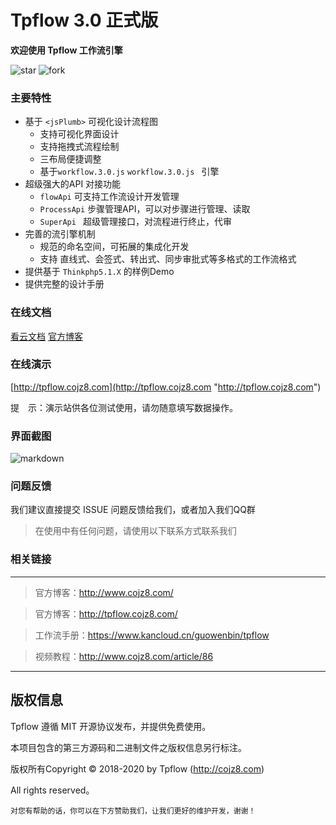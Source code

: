 # Tpflow 3.0 正式版

**欢迎使用 Tpflow 工作流引擎**

![star](https://gitee.com/ntdgg/tpflow/badge/star.svg?theme=dark "tpflow") ![fork](https://gitee.com/ntdgg/tpflow/badge/fork.svg "tpflow") 

### 主要特性

+ 基于  `<jsPlumb>` 可视化设计流程图
    + 支持可视化界面设计
    + 支持拖拽式流程绘制
    + 三布局便捷调整
    + 基于`workflow.3.0.js` `workflow.3.0.js ` 引擎
+ 超级强大的API 对接功能
    + `flowApi` 可支持工作流设计开发管理
    + `ProcessApi` 步骤管理API，可以对步骤进行管理、读取
    + `SuperApi ` 超级管理接口，对流程进行终止，代审
+ 完善的流引擎机制
    + 规范的命名空间，可拓展的集成化开发
    + 支持 直线式、会签式、转出式、同步审批式等多格式的工作流格式
+ 提供基于 `Thinkphp5.1.X` 的样例Demo
+ 提供完整的设计手册

### 在线文档

[看云文档](https://www.kancloud.cn/guowenbin/tpflow "安装手册")   [官方博客](http://www.cojz8.com/tag/30 "官方博客")

### 在线演示

[http://tpflow.cojz8.com](http://tpflow.cojz8.com "http://tpflow.cojz8.com")   

提　示：演示站供各位测试使用，请勿随意填写数据操作。

### 界面截图

![markdown](http://files.git.oschina.net/group1/M00/06/3A/PaAvDFw4NRKAK6CCAAEZKRKE9TE045.png?token=cc97060f3fa5ed3cb7356ccdab6b10ae&ts=1547187474&attname=1.png "tpflow")

### 问题反馈
我们建议直接提交 ISSUE 问题反馈给我们，或者加入我们QQ群

>在使用中有任何问题，请使用以下联系方式联系我们


### 相关链接
---

> 官方博客：http://www.cojz8.com/

> 官方博客：http://tpflow.cojz8.com/   

> 工作流手册：https://www.kancloud.cn/guowenbin/tpflow

> 视频教程：http://www.cojz8.com/article/86

---

## 版权信息

Tpflow 遵循 MIT 开源协议发布，并提供免费使用。

本项目包含的第三方源码和二进制文件之版权信息另行标注。

版权所有Copyright © 2018-2020 by Tpflow (http://cojz8.com)

All rights reserved。

~~~
对您有帮助的话，你可以在下方赞助我们，让我们更好的维护开发，谢谢！
~~~